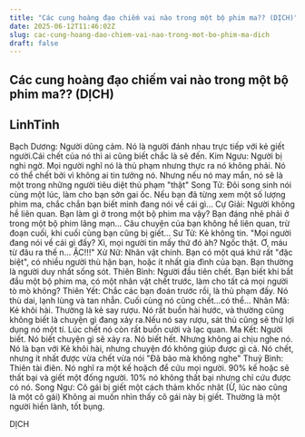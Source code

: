 ```yaml
---
title: "Các cung hoàng đạo chiếm vai nào trong một bộ phim ma?? (DỊCH)"
date: 2025-06-12T11:46:02Z
slug: cac-cung-hoang-dao-chiem-vai-nao-trong-mot-bo-phim-ma-dich
draft: false
---
```


## Các cung hoàng đạo chiếm vai nào trong một bộ phim ma?? (DỊCH)

## LinhTinh

Bạch Dương: Người dũng cảm. Nó là người đánh nhau trực tiếp với kẻ giết người.Cái chết của nó thì ai cũng biết chắc là sẽ đến. 
Kim Ngưu: Người bị nghi ngờ. Mọi người nghĩ nó là thủ phạm nhưng thực ra nó không phải. Nó có thể chết bởi vì không ai tin tưởng nó. Nhưng nếu nó may mắn, nó sẽ là một trong những người tiêu diệt thủ phạm "thật"
Song Tử: Đôi song sinh nói cùng một lúc, làm cho bạn sởn gai ốc. Nếu bạn đã từng xem một số lượng phim ma, chắc chắn bạn biết mình đang nói về cái gì...
Cự Giải: Người không hề liên quan. Bạn làm gì ở trong một bộ phim ma vậy? Bạn đáng nhẽ phải ở trong một bộ phim lãng mạn... Câu chuyện của bạn không hề liên quan, trừ đoạn cuối, khi cuối cùng bạn cũng bị giết...
Sư Tử: Kẻ không tin. "Mọi người đang nói về cái gì đấy? Xì, mọi người tin mấy thứ đó àh? Ngốc thật. Ơ, máu từ đâu ra thế n... ẶC!!!"
Xử Nữ: Nhân vật chính. Bạn có một quá khứ rất "đặc biệt", có nhiều người thù hận bạn, hoặc ít nhất gia đình của bạn. Bạn thường là người duy nhất sống sót.
Thiên Bình: Người đầu tiên chết. Bạn biết khi bắt đầu một bộ phim ma, có một nhân vật chết trước, làm cho tất cả mọi người tò mò không? 
Thiên Yết: Chắc các bạn đoán trước rồi, là thủ phạm đấy. Nó thù dai, lạnh lùng và tan nhẫn. Cuối cùng nó cũng chết...có thể...
Nhân Mã: Kẻ khôi hài. Thường là kẻ say rượu. Nó rất buồn hài hước, và thường cũng không biết là chuyện gì đang xảy ra.Nếu nó say rượu, sát thủ cũng sẽ thử lợi dụng nó một tí. Lúc chết nó còn rất buồn cười và lạc quan.
Ma Kết: Người biết. Nó biết chuyện gì sẽ xảy ra. Nó biết hết. Nhưng không ai chịu nghe nó. Nó là bạn với Kẻ khôi hài, nhưng chuyện đó không giúp được gì cả. Nó chết, nhưng ít nhất được vừa chết vừa nói "Đã bảo mà không nghe"
Thuỷ Bình: Thiên tài điên. Nó nghĩ ra một kế hoặch để cứu mọi người. 90% kế hoặc sẽ thất bại và giết một đống người. 10% nó không thất bại nhưng chỉ cứu được có nó.
Song Ngư: Cô gái bị giết một cách thảm khốc nhât (Ừ, lúc nào cũng là một cô gái) Không ai muốn nhìn thấy cô gái này bị giết. Thường là một người hiền lành, tốt bụng. 
 
DỊCH
